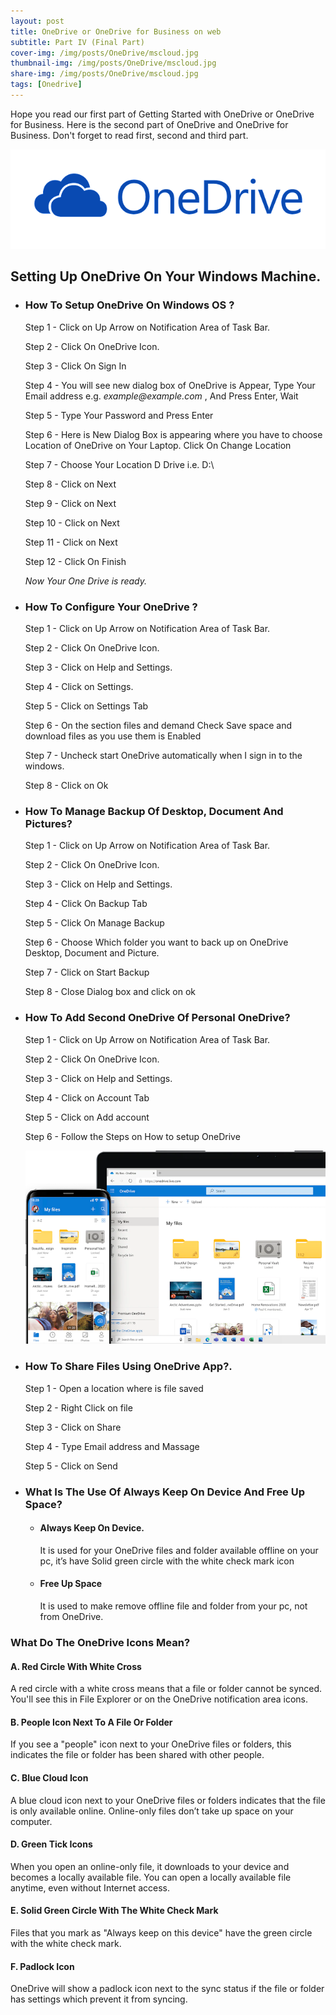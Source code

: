 ```yaml
---
layout: post
title: OneDrive or OneDrive for Business on web
subtitle: Part IV (Final Part)
cover-img: /img/posts/OneDrive/mscloud.jpg
thumbnail-img: /img/posts/OneDrive/mscloud.jpg
share-img: /img/posts/OneDrive/mscloud.jpg
tags: [Onedrive]
---
```

Hope you read our first part of Getting Started with OneDrive or OneDrive for Business. Here is the second part of OneDrive and OneDrive for Business. Don't forget to read first, second and third part.

![Onedrive](/img/posts/OneDrive/OneDrive-Logo.png)

## Setting Up OneDrive On Your Windows Machine.

- ### How To Setup OneDrive On Windows OS ?

    Step 1 - Click on Up Arrow on Notification Area of Task Bar.

    Step 2 - Click On OneDrive Icon.

    Step 3 - Click On Sign In

    Step 4 - You will see new dialog box of OneDrive is Appear, Type Your Email address e.g. _example@example.com_ , And Press Enter, Wait

    Step 5 - Type Your Password and Press Enter

    Step 6 - Here is New Dialog Box is appearing where you have to choose Location of OneDrive on Your Laptop. Click On Change Location

    Step 7 - Choose Your Location D Drive i.e. D:\ 

    Step 8 - Click on Next

    Step 9 - Click on Next

    Step 10 - Click on Next

    Step 11 - Click on Next

    Step 12 - Click On Finish

    _Now Your One Drive is ready._

- ### How To Configure Your OneDrive ?

    Step 1 - Click on Up Arrow on Notification Area of Task Bar.

    Step 2 - Click On OneDrive Icon.

    Step 3 - Click on Help and Settings.

    Step 4 - Click on Settings.

    Step 5 - Click on Settings Tab

    Step 6 - On the section files and demand Check Save space and download files as you use them is Enabled

    Step 7 - Uncheck start OneDrive automatically when I sign in to the windows.

    Step 8 - Click on Ok

- ### How To Manage Backup Of Desktop, Document And Pictures?

    Step 1 - Click on Up Arrow on Notification Area of Task Bar.

    Step 2 - Click On OneDrive Icon.

    Step 3 - Click on Help and Settings.

    Step 4 - Click On Backup Tab

    Step 5 - Click On Manage Backup

    Step 6 - Choose Which folder you want to back up on OneDrive Desktop, Document and Picture.

    Step 7 - Click on Start Backup

    Step 8 - Close Dialog box and click on ok

- ### How To Add Second OneDrive Of Personal OneDrive? 

    Step 1 - Click on Up Arrow on Notification Area of Task Bar.

    Step 2 - Click On OneDrive Icon.

    Step 3 - Click on Help and Settings.

    Step 4 - Click on Account Tab

    Step 5 - Click on Add account

    Step 6 - Follow the Steps on How to setup OneDrive

    ![Onedrive](/img/posts/OneDrive/Onedriveimage.png)

- ### How To Share Files Using OneDrive App?.

    Step 1 - Open a location where is file saved

    Step 2 - Right Click on file

    Step 3 - Click on Share

    Step 4 - Type Email address and Massage

    Step 5 - Click on Send

- ### What Is The Use Of Always Keep On Device And Free Up Space?

    - #### Always Keep On Device.

        It is used for your OneDrive files and folder available offline on your pc, it’s have Solid green circle with the white check mark icon

    - #### Free Up Space

        It is used to make remove offline file and folder from your pc, not from OneDrive.

### What Do The OneDrive Icons Mean?

#### A. Red Circle With White Cross
A red circle with a white cross means that a file or folder cannot be synced. You'll see this in File Explorer or on the OneDrive notification area icons.

#### B. People Icon Next To A File Or Folder
If you see a "people" icon next to your OneDrive files or folders, this indicates the file or folder has been shared with other people.

#### C. Blue Cloud Icon
A blue cloud icon next to your OneDrive files or folders indicates that the file is only available online. Online-only files don’t take up space on your computer.

#### D. Green Tick Icons
When you open an online-only file, it downloads to your device and becomes a locally available file. You can open a locally available file anytime, even without Internet access.

#### E. Solid Green Circle With The White Check Mark
Files that you mark as "Always keep on this device" have the green circle with the white check mark.

#### F. Padlock Icon
OneDrive will show a padlock icon next to the sync status if the file or folder has settings which prevent it from syncing.



